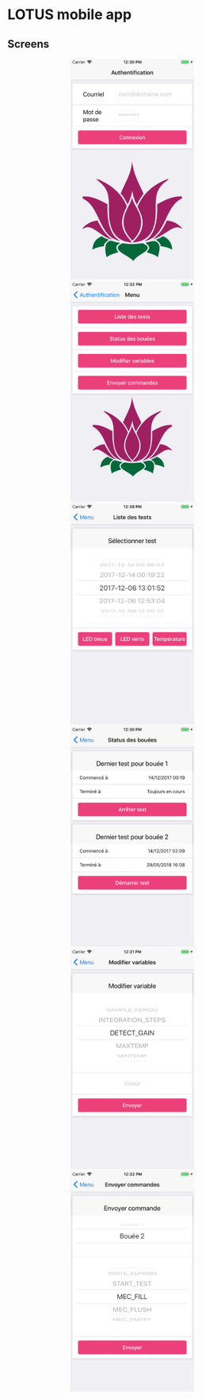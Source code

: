 # LOTUS mobile app

## Screens
<p align="center">
  <img src="./readme_images/screen1.png" width="250" hspace="10"><img src="./readme_images/screen2.png" width="250" hspace="10"><img src="./readme_images/screen3.png" width="250" hspace="10"><img src="./readme_images/screen4.png" width="250" hspace="10"><img src="./readme_images/screen5.png" width="250" hspace="10"><img src="./readme_images/screen6.png" width="250" hspace="10">
</p>